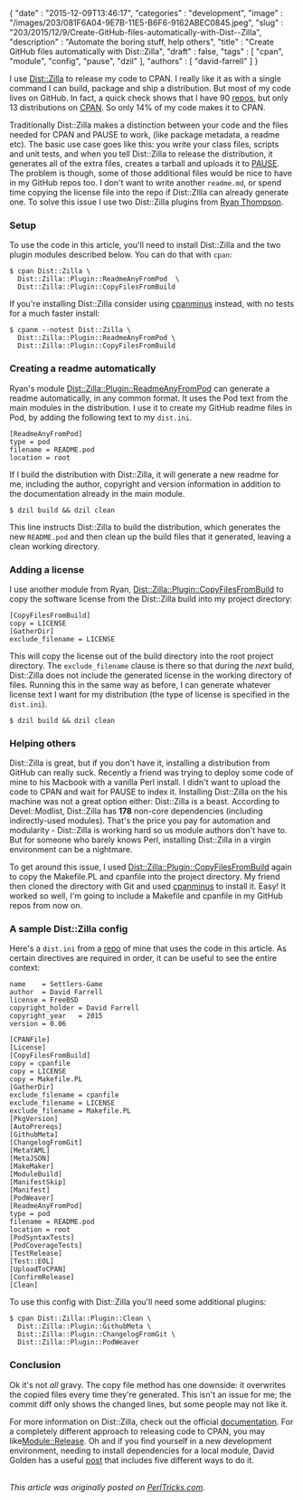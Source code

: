 {
   "date" : "2015-12-09T13:46:17",
   "categories" : "development",
   "image" : "/images/203/081F6A04-9E7B-11E5-B6F6-9162ABEC0845.jpeg",
   "slug" : "203/2015/12/9/Create-GitHub-files-automatically-with-Dist--Zilla",
   "description" : "Automate the boring stuff, help others",
   "title" : "Create GitHub files automatically with Dist::Zilla",
   "draft" : false,
   "tags" : [
      "cpan",
      "module",
      "config",
      "pause",
      "dzil"
   ],
   "authors" : [
      "david-farrell"
   ]
}


I use [Dist::Zilla](https://metacpan.org/pod/Dist::Zilla) to release my code to CPAN. I really like it as with a single command I can build, package and ship a distribution. But most of my code lives on GitHub. In fact, a quick check shows that I have 90 [repos](https://github.com/dnmfarrell), but only 13 distributions on [CPAN](https://metacpan.org/author/DFARRELL). So only 14% of my code makes it to CPAN.

Traditionally Dist::Zilla makes a distinction between your code and the files needed for CPAN and PAUSE to work, (like package metadata, a readme etc). The basic use case goes like this: you write your class files, scripts and unit tests, and when you tell Dist::Zilla to release the distribution, it generates all of the extra files, creates a tarball and uploads it to [PAUSE](https://pause.perl.org/pause/query). The problem is though, some of those additional files would be nice to have in my GitHub repos too. I don't want to write another `readme.md`, or spend time copying the license file into the repo if Dist::ZIlla can already generate one. To solve this issue I use two Dist::Zilla plugins from [Ryan Thompson](https://metacpan.org/author/RTHOMPSON).

### Setup

To use the code in this article, you'll need to install Dist::Zilla and the two plugin modules described below. You can do that with `cpan`:

``` prettyprint
$ cpan Dist::Zilla \
  Dist::Zilla::Plugin::ReadmeAnyFromPod  \
  Dist::Zilla::Plugin::CopyFilesFromBuild
```

If you're installing Dist::Zilla consider using [cpanminus](https://metacpan.org/pod/App::cpanminus) instead, with no tests for a much faster install:

``` prettyprint
$ cpanm --notest Dist::Zilla \ 
  Dist::Zilla::Plugin::ReadmeAnyFromPod \
  Dist::Zilla::Plugin::CopyFilesFromBuild
```

### Creating a readme automatically

Ryan's module [Dist::Zilla::Plugin::ReadmeAnyFromPod](https://metacpan.org/pod/Dist::Zilla::Plugin::ReadmeAnyFromPod) can generate a readme automatically, in any common format. It uses the Pod text from the main modules in the distribution. I use it to create my GitHub readme files in Pod, by adding the following text to my `dist.ini`.

    [ReadmeAnyFromPod]
    type = pod 
    filename = README.pod
    location = root

If I build the distribution with Dist::Zilla, it will generate a new readme for me, including the author, copyright and version information in addition to the documentation already in the main module.

``` prettyprint
$ dzil build && dzil clean
```

This line instructs Dist::Zilla to build the distribution, which generates the new `README.pod` and then clean up the build files that it generated, leaving a clean working directory.

### Adding a license

I use another module from Ryan, [Dist::Zilla::Plugin::CopyFilesFromBuild](https://metacpan.org/pod/Dist::Zilla::Plugin::CopyFilesFromBuild) to copy the software license from the Dist::Zilla build into my project directory:

    [CopyFilesFromBuild]
    copy = LICENSE
    [GatherDir]
    exclude_filename = LICENSE

This will copy the license out of the build directory into the root project directory. The `exclude_filename` clause is there so that during the *next* build, Dist::Zilla does not include the generated license in the working directory of files. Running this in the same way as before, I can generate whatever license text I want for my distribution (the type of license is specified in the `dist.ini`).

``` prettyprint
$ dzil build && dzil clean
```

### Helping others

Dist::Zilla is great, but if you don't have it, installing a distribution from GitHub can really suck. Recently a friend was trying to deploy some code of mine to his Macbook with a vanilla Perl install. I didn't want to upload the code to CPAN and wait for PAUSE to index it. Installing Dist::Zilla on the his machine was not a great option either: Dist::Zilla is a beast. According to Devel::Modlist, Dist::Zilla has **178** non-core dependencies (including indirectly-used modules). That's the price you pay for automation and modularity - Dist::Zilla is working hard so us module authors don't have to. But for someone who barely knows Perl, installing Dist::Zilla in a virgin environment can be a nightmare.

To get around this issue, I used [Dist::Zilla::Plugin::CopyFilesFromBuild](https://metacpan.org/pod/Dist::Zilla::Plugin::CopyFilesFromBuild) again to copy the Makefile.PL and cpanfile into the project directory. My friend then cloned the directory with Git and used [cpanminus](https://metacpan.org/pod/App::cpanminus) to install it. Easy! It worked so well, I'm going to include a Makefile and cpanfile in my GitHub repos from now on.

### A sample Dist::Zilla config

Here's a `dist.ini` from a [repo](https://github.com/dnmfarrell/Settlers-Game) of mine that uses the code in this article. As certain directives are required in order, it can be useful to see the entire context:

    name    = Settlers-Game
    author  = David Farrell 
    license = FreeBSD
    copyright_holder = David Farrell
    copyright_year   = 2015
    version = 0.06

    [CPANFile]
    [License]
    [CopyFilesFromBuild]
    copy = cpanfile
    copy = LICENSE
    copy = Makefile.PL
    [GatherDir]
    exclude_filename = cpanfile
    exclude_filename = LICENSE
    exclude_filename = Makefile.PL
    [PkgVersion]
    [AutoPrereqs]
    [GithubMeta]
    [ChangelogFromGit]
    [MetaYAML]
    [MetaJSON]
    [MakeMaker]
    [ModuleBuild]
    [ManifestSkip]
    [Manifest]
    [PodWeaver]
    [ReadmeAnyFromPod]
    type = pod
    filename = README.pod
    location = root
    [PodSyntaxTests]
    [PodCoverageTests]
    [TestRelease]
    [Test::EOL]
    [UploadToCPAN]
    [ConfirmRelease]
    [Clean]

To use this config with Dist::Zilla you'll need some additional plugins:

``` prettyprint
$ cpan Dist::Zilla::Plugin::Clean \
  Dist::Zilla::Plugin::GithubMeta \
  Dist::Zilla::Plugin::ChangelogFromGit \
  Dist::Zilla::Plugin::PodWeaver
```

### Conclusion

Ok it's not *all* gravy. The copy file method has one downside: it overwrites the copied files every time they're generated. This isn't an issue for me; the commit diff only shows the changed lines, but some people may not like it.

For more information on Dist::Zilla, check out the official [documentation](http://dzil.org/tutorial/contents.html). For a completely different approach to releasing code to CPAN, you may like[Module::Release](https://metacpan.org/pod/%20Module::Release). Oh and if you find yourself in a new development environment, needing to install dependencies for a local module, David Golden has a useful [post](http://www.dagolden.com/index.php/1528/five-ways-to-install-modules-prereqs-by-hand/) that includes five different ways to do it.

\
*This article was originally posted on [PerlTricks.com](http://perltricks.com).*
